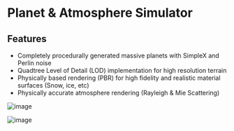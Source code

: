 # Planet & Atmosphere Simulator

## Features
- Completely procedurally generated massive planets with SimpleX and Perlin noise
- Quadtree Level of Detail (LOD) implementation for high resolution terrain
- Physically based rendering (PBR) for high fidelity and realistic material surfaces (Snow, ice, etc)
- Physically accurate atmosphere rendering (Rayleigh & Mie Scattering)

![image](https://github.com/user-attachments/assets/27068235-f633-401a-af0d-7f2a98bcb7b1)


![image](https://github.com/user-attachments/assets/3cf5d571-e016-4030-92c5-3bd97b2c3923)
